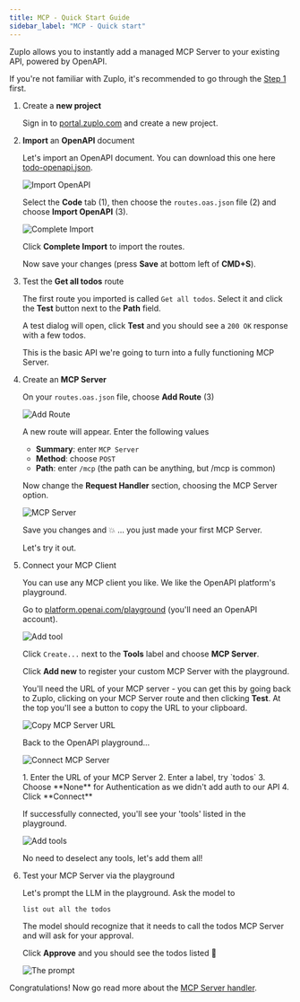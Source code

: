 ```yaml
---
title: MCP - Quick Start Guide
sidebar_label: "MCP - Quick start"
---
```


Zuplo allows you to instantly add a managed MCP Server to your existing API,
powered by OpenAPI.

If you're not familiar with Zuplo, it's recommended to go through the
[Step 1](/docs/articles/step-1-setup-basic-gateway) first.

<Stepper>

1. Create a **new project**

   Sign in to [portal.zuplo.com](https://portal.zuplo.com) and create a new
   project.

1. **Import** an **OpenAPI** document

   Let's import an OpenAPI document. You can download this one here
   [todo-openapi.json](https://download-open-api-main-fae215f.d2.zuplo.dev/todo-openapi).

   ![Import OpenAPI](../../public/media/mcp-quickstart/import-openapi.png)

   Select the **Code** tab (1), then choose the `routes.oas.json` file (2) and
   choose **Import OpenAPI** (3).

   <ModalScreenshot size="sm">

   ![Complete Import](../../public/media/mcp-quickstart/complete-import2.png)

   </ModalScreenshot>

   Click **Complete Import** to import the routes.

   Now save your changes (press **Save** at bottom left of **CMD+S**).

1. Test the **Get all todos** route

   The first route you imported is called `Get all todos`. Select it and click
   the **Test** button next to the **Path** field.

   A test dialog will open, click **Test** and you should see a `200 OK`
   response with a few todos.

   This is the basic API we're going to turn into a fully functioning MCP
   Server.

1. Create an **MCP Server**

   On your `routes.oas.json` file, choose **Add Route** (3)

   ![Add Route](../../public/media/mcp-quickstart/add-mcp-route.png)

   A new route will appear. Enter the following values
   - **Summary**: enter `MCP Server`
   - **Method**: choose `POST`
   - **Path**: enter `/mcp` (the path can be anything, but /mcp is common)

   Now change the **Request Handler** section, choosing the MCP Server option.

   ![MCP Server](../../public/media/mcp-quickstart/configure-mcp-server.png)

   Save you changes and 💥 ... you just made your first MCP Server.

   Let's try it out.

1. Connect your MCP Client

   You can use any MCP client you like. We like the OpenAPI platform's
   playground.

   Go to
   [platform.openai.com/playground](https://platform.openai.com/playground)
   (you'll need an OpenAPI account).

   ![Add tool](../../public/media/mcp-quickstart/openai-add-tool.png)

   Click `Create...` next to the **Tools** label and choose **MCP Server**.

   Click **Add new** to register your custom MCP Server with the playground.

   You'll need the URL of your MCP server - you can get this by going back to
   Zuplo, clicking on your MCP Server route and then clicking **Test**. At the
   top you'll see a button to copy the URL to your clipboard.

   ![Copy MCP Server URL](../../public/media/mcp-quickstart/copy-mcp-server-url.png)

   Back to the OpenAPI playground...

   <ModalScreenshot size="sm">

   ![Connect MCP Server](../../public/media/mcp-quickstart/connect-mcp-server.png)

   </ModalScreenshot>
   1. Enter the URL of your MCP Server
   2. Enter a label, try `todos`
   3. Choose **None** for Authentication as we didn't add auth to our API
   4. Click **Connect**

   If successfully connected, you'll see your 'tools' listed in the playground.

   <ModalScreenshot size="sm">

   ![Add tools](../../public/media/mcp-quickstart/add-tools1.png)

   </ModalScreenshot>

   No need to deselect any tools, let's add them all!

1. Test your MCP Server via the playground

   Let's prompt the LLM in the playground. Ask the model to

   `list out all the todos`

   The model should recognize that it needs to call the todos MCP Server and
   will ask for your approval.

   Click **Approve** and you should see the todos listed 👏

   ![The prompt](../../public/media/mcp-quickstart/the-prompt.png)

</Stepper>

Congratulations! Now go read more about the
[MCP Server handler](/docs/handlers/mcp-server).
